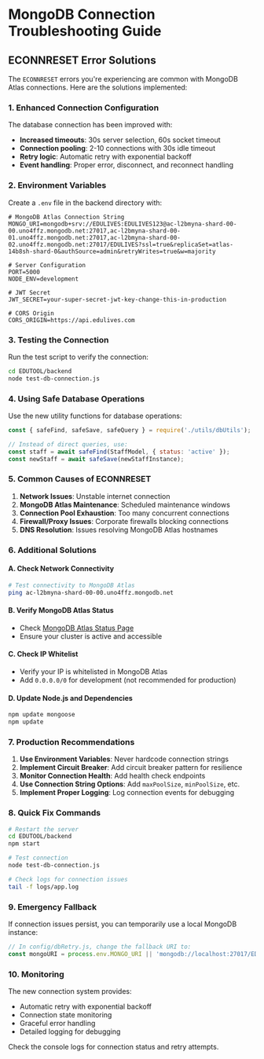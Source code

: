 # MongoDB Connection Troubleshooting Guide

## ECONNRESET Error Solutions

The `ECONNRESET` errors you're experiencing are common with MongoDB Atlas connections. Here are the solutions implemented:

### 1. Enhanced Connection Configuration

The database connection has been improved with:
- **Increased timeouts**: 30s server selection, 60s socket timeout
- **Connection pooling**: 2-10 connections with 30s idle timeout
- **Retry logic**: Automatic retry with exponential backoff
- **Event handling**: Proper error, disconnect, and reconnect handling

### 2. Environment Variables

Create a `.env` file in the backend directory with:

```env
# MongoDB Atlas Connection String
MONGO_URI=mongodb+srv://EDULIVES:EDULIVES123@ac-l2bmyna-shard-00-00.uno4ffz.mongodb.net:27017,ac-l2bmyna-shard-00-01.uno4ffz.mongodb.net:27017,ac-l2bmyna-shard-00-02.uno4ffz.mongodb.net:27017/EDULIVES?ssl=true&replicaSet=atlas-14b8sh-shard-0&authSource=admin&retryWrites=true&w=majority

# Server Configuration
PORT=5000
NODE_ENV=development

# JWT Secret
JWT_SECRET=your-super-secret-jwt-key-change-this-in-production

# CORS Origin
CORS_ORIGIN=https://api.edulives.com
```

### 3. Testing the Connection

Run the test script to verify the connection:

```bash
cd EDUTOOL/backend
node test-db-connection.js
```

### 4. Using Safe Database Operations

Use the new utility functions for database operations:

```javascript
const { safeFind, safeSave, safeQuery } = require('./utils/dbUtils');

// Instead of direct queries, use:
const staff = await safeFind(StaffModel, { status: 'active' });
const newStaff = await safeSave(newStaffInstance);
```

### 5. Common Causes of ECONNRESET

1. **Network Issues**: Unstable internet connection
2. **MongoDB Atlas Maintenance**: Scheduled maintenance windows
3. **Connection Pool Exhaustion**: Too many concurrent connections
4. **Firewall/Proxy Issues**: Corporate firewalls blocking connections
5. **DNS Resolution**: Issues resolving MongoDB Atlas hostnames

### 6. Additional Solutions

#### A. Check Network Connectivity
```bash
# Test connectivity to MongoDB Atlas
ping ac-l2bmyna-shard-00-00.uno4ffz.mongodb.net
```

#### B. Verify MongoDB Atlas Status
- Check [MongoDB Atlas Status Page](https://status.cloud.mongodb.com/)
- Ensure your cluster is active and accessible

#### C. Check IP Whitelist
- Verify your IP is whitelisted in MongoDB Atlas
- Add `0.0.0.0/0` for development (not recommended for production)

#### D. Update Node.js and Dependencies
```bash
npm update mongoose
npm update
```

### 7. Production Recommendations

1. **Use Environment Variables**: Never hardcode connection strings
2. **Implement Circuit Breaker**: Add circuit breaker pattern for resilience
3. **Monitor Connection Health**: Add health check endpoints
4. **Use Connection String Options**: Add `maxPoolSize`, `minPoolSize`, etc.
5. **Implement Proper Logging**: Log connection events for debugging

### 8. Quick Fix Commands

```bash
# Restart the server
cd EDUTOOL/backend
npm start

# Test connection
node test-db-connection.js

# Check logs for connection issues
tail -f logs/app.log
```

### 9. Emergency Fallback

If connection issues persist, you can temporarily use a local MongoDB instance:

```javascript
// In config/dbRetry.js, change the fallback URI to:
const mongoURI = process.env.MONGO_URI || 'mongodb://localhost:27017/EDULIVES';
```

### 10. Monitoring

The new connection system provides:
- Automatic retry with exponential backoff
- Connection state monitoring
- Graceful error handling
- Detailed logging for debugging

Check the console logs for connection status and retry attempts. 